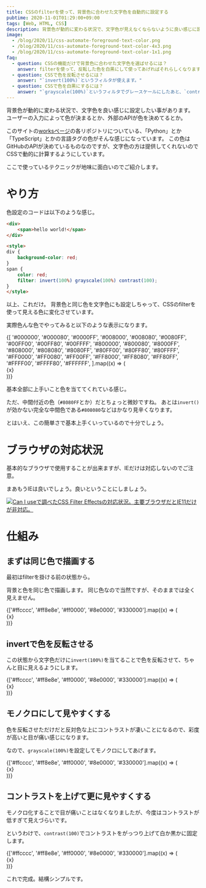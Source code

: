 ```yaml
---
title: CSSのfilterを使って、背景色に合わせた文字色を自動的に設定する
pubtime: 2020-11-01T01:29:00+09:00
tags: [Web, HTML, CSS]
description: 背景色が動的に変わる状況で、文字色が見えなくならないように良い感じに設定したい時があります。JavaScriptで書いても良いのですが面倒なので、CSSのfilterを使って上手いことやってもらう方法をご紹介します。
image:
  - /blog/2020/11/css-automate-foreground-text-color.png
  - /blog/2020/11/css-automate-foreground-text-color-4x3.png
  - /blog/2020/11/css-automate-foreground-text-color-1x1.png
faq:
  - question: CSSの機能だけで背景色に合わせた文字色を選ばせるには？
    answer: filterを使って、反転した色を白黒にして使ってあげればそれらしくなります。
  - question: CSSで色を反転させるには？
    answer: "`invert(100%)`というフィルタが使えます。"
  - question: CSSで色を白黒にするには？
    answer: "`grayscale(100%)`というフィルタでグレースケールにしたあと、`contrast(100)`でコントラストを上げれば白黒になります。"
---
```


背景色が動的に変わる状況で、文字色を良い感じに設定したい事があります。
ユーザーの入力によって色が決まるとか、外部のAPIが色を決めてるとか。

このサイトの[worksページ](/works)の各リポジトリについている、「Python」とか「TypeScript」とかの言語タグの色がそんな感じになっています。
この色はGitHubのAPIが決めているものなのですが、文字色の方は提供してくれないのでCSSで動的に計算するようにしています。

ここで使っているテクニックが地味に面白いのでご紹介します。


# やり方

色設定のコードは以下のような感じ。

``` html
<div>
    <span>hello world!</span>
</div>

<style>
div {
    background-color: red;
}
span {
    color: red;
    filter: invert(100%) grayscale(100%) contrast(100);
}
</style>
```

以上、これだけ。
背景色と同じ色を文字色にも設定しちゃって、CSSのfilterを使って見える色に変化させています。

実際色んな色でやってみると以下のような表示になります。

<div role="img" aria-label="カラフルな27色の枠と、その上に白か黒の文字でカラーコードが表示されている。明るい色の場合は黒い文字、暗い色の場合は白い文字。">
  {[
    '#000000',
    '#000080',
    '#0000FF',
    '#008000',
    '#008080',
    '#0080FF',
    '#00FF00',
    '#00FF80',
    '#00FFFF',
    '#800000',
    '#800080',
    '#8000FF',
    '#808000',
    '#808080',
    '#8080FF',
    '#80FF00',
    '#80FF80',
    '#80FFFF',
    '#FF0000',
    '#FF0080',
    '#FF00FF',
    '#FF8000',
    '#FF8080',
    '#FF80FF',
    '#FFFF00',
    '#FFFF80',
    '#FFFFFF',
  ].map((x) => (
    <div key={x} style={{ backgroundColor: x, display: 'inline-block', textAlign: 'center', padding: '1em', width: '6em' }}>
      <span style={{ color: x, filter: 'invert(100%) grayscale(100%) contrast(100)' }}>
        {x}
      </span>
    </div>
  ))}
</div>

基本全部に上手いこと色を当ててくれている感じ。

ただ、中間付近の色（`#8080FF`とか）だとちょっと微妙ですね。
あとは`invert()`が効かない完全な中間色である`#808080`などはかなり見辛くなります。

とはいえ、この簡単さで基本上手くいっているので十分でしょう。


# ブラウザの対応状況

基本的なブラウザで使用することが出来ますが、IEだけは対応しないのでご注意。

まあもうIEは良いでしょう。良いということにしましょう。

[![Can I useで調べたCSS Filter Effectsの対応状況。主要ブラウザだとIE11だけが非対応。](/blog/2020/11/caniuse-css-filter-effects.jpg "600x356")](https://caniuse.com/css-filters)


# 仕組み

## まずは同じ色で描画する

最初はfilterを掛ける前の状態から。

背景と色を同じ色で描画します。
同じ色なので当然ですが、そのままでは全く見えません。

<div role="img" aria-label="様々な明るさの赤い背景に、背景と同じ色で文字が表示されている。なので、全く見えない。">
  {['#ffcccc', '#ff8e8e', '#ff0000', '#8e0000', '#330000'].map((x) => (
    <div key={x} style={{ backgroundColor: x, display: 'inline-block', padding: '1em 2em' }}>
      <span style={{ color: x }}>
        {x}
      </span>
    </div>
  ))}
</div>

## invertで色を反転させる

この状態から文字色だけに`invert(100%)`を当てることで色を反転させて、ちゃんと目に見えるようにします。

<div role="img" aria-label="様々な明るさの赤い背景に、文字はシアンで表示されている。背景が明るい赤の場合は暗いシアン、暗い赤の場合は明るいシアン。色の差が激しくて目がつらい。">
  {['#ffcccc', '#ff8e8e', '#ff0000', '#8e0000', '#330000'].map((x) => (
    <div key={x} style={{ backgroundColor: x, display: 'inline-block', padding: '1em 2em' }}>
      <span style={{ color: x, filter: 'invert(100%)' }}>
        {x}
      </span>
    </div>
  ))}
</div>

## モノクロにして見やすくする

色を反転させただけだと反対色な上にコントラストが凄いことになるので、彩度が高いと目が痛い感じになります。

なので、`grayscale(100%)`を設定してモノクロにしてあげます。

<div role="img" aria-label="様々な明るさの赤い背景に、今度はグレーの文字で表示されている。コントラストが低いので見えづらい。">
  {['#ffcccc', '#ff8e8e', '#ff0000', '#8e0000', '#330000'].map((x) => (
    <div key={x} style={{ backgroundColor: x, display: 'inline-block', padding: '1em 2em' }}>
      <span style={{ color: x, filter: 'invert(100%) grayscale(100%)' }}>
        {x}
      </span>
    </div>
  ))}
</div>

## コントラストを上げて更に見やすくする

モノクロ化することで目が痛いことはなくなりましたが、今度はコントラストが低すぎて見えづらいです。

というわけで、`contrast(100)`でコントラストをがっつり上げて白か黒かに固定します。

<div role="img" aria-label="様々な明るさの赤い背景の上に、それぞれ見やすい白か黒かの文字が載っている。">
  {['#ffcccc', '#ff8e8e', '#ff0000', '#8e0000', '#330000'].map((x) => (
    <div key={x} style={{ backgroundColor: x, display: 'inline-block', padding: '1em 2em' }}>
      <span style={{ color: x, filter: 'invert(100%) grayscale(100%) contrast(100)' }}>
        {x}
      </span>
    </div>
  ))}
</div>

これで完成。結構シンプルです。

